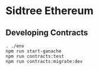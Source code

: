 # Sidtree Ethereum


## Developing Contracts

```
. ./env
npm run start-ganache
npm run contracts:test
npm run contracts:migrate:dev
```